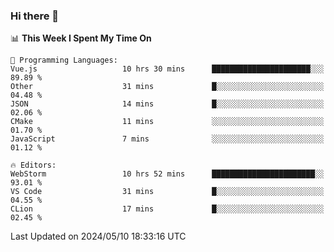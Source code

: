 ### Hi there 👋

<!--
**asdf12303116/asdf12303116** is a ✨ _special_ ✨ repository because its `README.md` (this file) appears on your GitHub profile.

Here are some ideas to get you started:

- 🔭 I’m currently working on ...
- 🌱 I’m currently learning ...
- 👯 I’m looking to collaborate on ...
- 🤔 I’m looking for help with ...
- 💬 Ask me about ...
- 📫 How to reach me: ...
- 😄 Pronouns: ...
- ⚡ Fun fact: ...
-->

<!--START_SECTION:waka-->
📊 **This Week I Spent My Time On** 

```text
💬 Programming Languages: 
Vue.js                   10 hrs 30 mins      ██████████████████████░░░   89.89 % 
Other                    31 mins             █░░░░░░░░░░░░░░░░░░░░░░░░   04.48 % 
JSON                     14 mins             █░░░░░░░░░░░░░░░░░░░░░░░░   02.06 % 
CMake                    11 mins             ░░░░░░░░░░░░░░░░░░░░░░░░░   01.70 % 
JavaScript               7 mins              ░░░░░░░░░░░░░░░░░░░░░░░░░   01.12 % 

🔥 Editors: 
WebStorm                 10 hrs 52 mins      ███████████████████████░░   93.01 % 
VS Code                  31 mins             █░░░░░░░░░░░░░░░░░░░░░░░░   04.55 % 
CLion                    17 mins             █░░░░░░░░░░░░░░░░░░░░░░░░   02.45 % 
```


 Last Updated on 2024/05/10 18:33:16 UTC
<!--END_SECTION:waka-->
